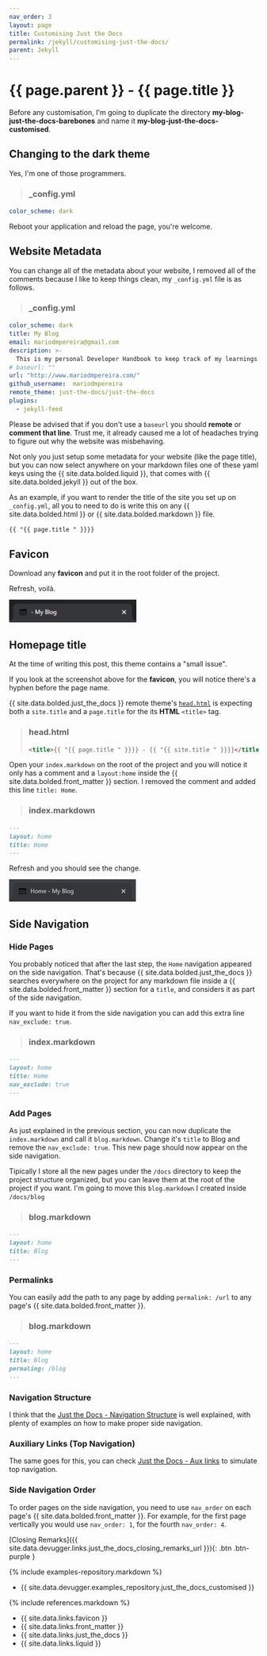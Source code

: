 ```yaml
---
nav_order: 3
layout: page
title: Customising Just the Docs
permalink: /jekyll/customising-just-the-docs/
parent: Jekyll
---
```


# {{ page.parent }} - {{ page.title }}

Before any customisation, I'm going to duplicate the directory **my-blog-just-the-docs-barebones** and name it **my-blog-just-the-docs-customised**.

## Changing to the dark theme

Yes, I'm one of those programmers.

> ### **_config.yml**
```yml
color_scheme: dark
```

Reboot your application and reload the page, you're welcome.

## Website Metadata

You can change all of the metadata about your website, I removed all of the comments because I like to keep things clean, my `_config.yml` file is as follows.
> ### **_config.yml**
```yml
color_scheme: dark
title: My Blog
email: mariodmpereira@gmail.com
description: >-
  This is my personal Developer Handbook to keep track of my learnings.
# baseurl: ""
url: "http://www.mariodmpereira.com/"
github_username:  mariodmpereira
remote_theme: just-the-docs/just-the-docs
plugins:
  - jekyll-feed
```

Please be advised that if you don't use a `baseurl` you should **remote** or **comment that line**. Trust me, it already caused me a lot of headaches trying to figure out why the website was misbehaving.

Not only you just setup some metadata for your website (like the page title), but you can now select anywhere on your markdown files one of these yaml keys using the {{ site.data.bolded.liquid }}, that comes with {{ site.data.bolded.jekyll }} out of the box.

As an example, if you want to render the title of the site you set up on `_config.yml`, all you to need to do is write this on any {{ site.data.bolded.html }} or {{ site.data.bolded.markdown }} file.

```markdown
{{ "{{ page.title " }}}}
```
## Favicon

Download any **favicon** and put it in the root folder of the project. 

Refresh, voilà.

![Just the Docs Favicon - 01](/assets/images/jekyll/just-the-docs-favicon-01.png)

## Homepage title

At the time of writing this post, this theme contains a "small issue".

If you look at the screenshot above for the **favicon**, you will notice there's a hyphen before the page name. 

{{ site.data.bolded.just_the_docs }} remote theme's [`head.html`](https://github.com/just-the-docs/just-the-docs/blob/main/_includes/head.html) is expecting both a `site.title` and a `page.title` for the its **HTML** `<title>` tag.

> ### **head.html**
> ```html
> <title>{{ "{{ page.title " }}}} - {{ "{{ site.title " }}}}</title>
> ```

Open your `index.markdown` on the root of the project and you will notice it only has a comment and a `layout:home` inside the {{ site.data.bolded.front_matter }} section. I removed the comment and added this line `title: Home`.

> ### **index.markdown**  
```markdown
---
layout: home
title: Home
---
```

Refresh and you should see the change.

![Just the Docs Page Title - 01](/assets/images/jekyll/just-the-docs-page-title-01.png)

## Side Navigation
### Hide Pages

You probably noticed that after the last step, the ``Home`` navigation appeared on the side navigation. That's because {{ site.data.bolded.just_the_docs }} searches everywhere on the project for any markdown file inside a {{ site.data.bolded.front_matter }} section for a `title`, and considers it as part of the side navigation.

If you want to hide it from the side navigation you can add this extra line `nav_exclude: true`.

> ### **index.markdown**  
```markdown
---
layout: home
title: Home
nav_exclude: true
---
```

### Add Pages

As just explained in the previous section, you can now duplicate the `index.markdown` and call it `blog.markdown`. Change it's `title` to Blog and remove the `nav_exclude: true`. This new page should now appear on the side navigation.

Tipically I store all the new pages under the `/docs` directory to keep the project structure organized, but you can leave them at the root of the project if you want. I'm going to move this `blog.markdown` I created inside `/docs/blog`

> ### **blog.markdown**  
```markdown
---
layout: home
title: Blog
---
```

### Permalinks

You can easily add the path to any page by adding `permalink: /url` to any page's {{ site.data.bolded.front_matter }}.

> ### **blog.markdown**  
```markdown
---
layout: home
title: Blog
permaling: /blog
---
```

### Navigation Structure

I think that the [Just the Docs - Navigation Structure](https://just-the-docs.github.io/just-the-docs/docs/navigation-structure/) is well explained, with plenty of examples on how to make proper side navigation.

### Auxiliary Links (Top Navigation)

The same goes for this, you can check [Just the Docs - Aux links](https://just-the-docs.github.io/just-the-docs/docs/configuration/#aux-links) to simulate top navigation.

### Side Navigation Order

To order pages on the side navigation, you need to use `nav_order` on each page's {{ site.data.bolded.front_matter }}. For example, for the first page vertically you would use `nav_order: 1`, for the fourth `nav_order: 4`.

[Closing Remarks]({{ site.data.devugger.links.just_the_docs_closing_remarks_url }}){: .btn .btn-purple }

{% include examples-repository.markdown %}
- {{ site.data.devugger.examples_repository.just_the_docs_customised }}

{% include references.markdown %}

- {{ site.data.links.favicon }}
- {{ site.data.links.front_matter }}
- {{ site.data.links.just_the_docs }}
- {{ site.data.links.liquid }}